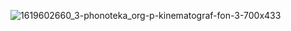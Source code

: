 
![1619602660_3-phonoteka_org-p-kinematograf-fon-3-700x433](https://github.com/PMikhail1681/PET_Projects/assets/136488242/ca4866bc-7b89-4906-b57c-0931c591076e)
